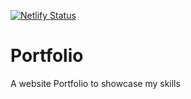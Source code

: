 [![Netlify Status](https://api.netlify.com/api/v1/badges/4e8f3f89-b707-4363-bcb6-1748a0e570f6/deploy-status)](https://app.netlify.com/sites/thomascodes/deploys)
# Portfolio
A website Portfolio to showcase my skills 


